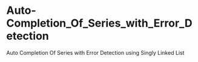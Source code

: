 # Auto-Completion_Of_Series_with_Error_Detection
Auto Completion Of Series with Error Detection using Singly Linked List
